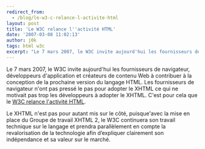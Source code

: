 ```yaml
---
redirect_from:
  - /blog/le-w3-c-relance-l-activite-html
layout: post
title: 'Le W3C relance l''activité HTML'
date: '2007-03-08 11:02:13'
author: j0k
tags: html w3c
excerpt: "Le 7 mars 2007, le W3C invite aujourd'hui les fournisseurs de navigateur, développeurs d'application et créateurs de contenu Web à contribuer à la conception de la prochaine version du langage HTML.     \nLes fournisseurs de navigateur n'ont pas pressé le pas pour adopter le XHTML ce qui ne motivait pas trop les développeurs à adopter le XHTML. C'est pour cela que      …"
---
```


Le 7 mars 2007, le W3C invite aujourd'hui les fournisseurs de navigateur, développeurs d'application et créateurs de contenu Web à contribuer à la conception de la prochaine version du langage HTML.
Les fournisseurs de navigateur n'ont pas pressé le pas pour adopter le XHTML ce qui ne motivait pas trop les développeurs à adopter le XHTML. C'est pour cela que le [W3C relance l'activité HTML](http://www.w3.org/2007/03/html-pressrelease).

Le XHTML n'est pas pour autant mis sur le côté, puisque'avec la mise en place du Groupe de travail XHTML 2, le W3C continuera son travail technique sur le langage et prendra parallèlement en compte la revalorisation de la technologie afin d’expliquer clairement son indépendance et sa valeur sur le marché.
